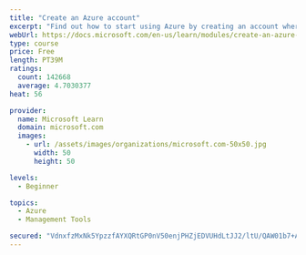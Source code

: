 ```yaml
---
title: "Create an Azure account"
excerpt: "Find out how to start using Azure by creating an account where you’ll see services and personal settings for identity, billing, and preferences."
webUrl: https://docs.microsoft.com/en-us/learn/modules/create-an-azure-account/
type: course
price: Free
length: PT39M
ratings:
  count: 142668
  average: 4.7030377
heat: 56

provider:
  name: Microsoft Learn
  domain: microsoft.com
  images:
    - url: /assets/images/organizations/microsoft.com-50x50.jpg
      width: 50
      height: 50

levels:
  - Beginner

topics:
  - Azure
  - Management Tools

secured: "VdnxfzMxNk5YpzzfAYXQRtGP0nV50enjPHZjEDVUHdLtJJ2/ltU/QAW01b7+AdheVO4IEVIS5gecPe7eadcCXIoHuTBSO47aNAvA6xW+cNSxWaRkLoxCngnLWm4yNsrq9GAwH9CQi3bsncYucB13uFoinKxwCzixmrCjKgL3bjaU5BLqxAd7Hhn1b8vqYSjDFT7BKcRy+qdwACQGJKaVkV7gMvfnztvbeuerJz51kPxX9mmYRKUwM5L9O0eTVasUrih1avbdOXHgeJJWp8/tz7J9Zhb5hEAQ46hu/6L/2QphPBnAMlZ7J1GCjT0gdYCcv2BOIplxRrSNWqC6LZ+8GNG5KDsBtaIC9jIb5+Kan6zBpI4Ril46E8WTpcmpF5/0itPMa5bJcsmnjve2RBh1WoRIrUzx3wA/1lbsl4wR4jpjMuIgECrt8bhsfyE1M+TZ;ahgKy4fPJ+TUqvVqBQCZsw=="
---
```


